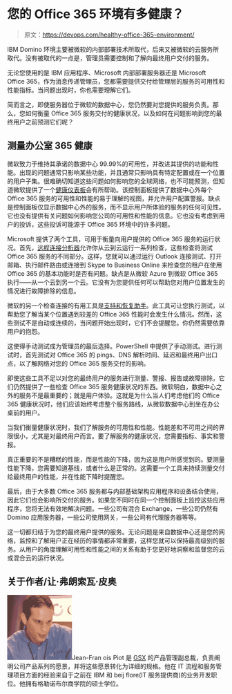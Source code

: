 # 您的 Office 365 环境有多健康？

> 原文：<https://devops.com/healthy-office-365-environment/>

IBM Domino 环境主要被微软的内部部署技术所取代，后来又被微软的云服务所取代。没有被取代的一点是，管理员需要控制和了解向最终用户交付的服务。

无论您使用的是 IBM 应用程序、Microsoft 内部部署服务器还是 Microsoft Office 365，作为消息传递管理员，您都需要提供交付给管理层的服务的可用性和性能指标。当问题出现时，你也需要理解它们。

简而言之，即使服务器位于微软的数据中心，您仍然要对您提供的服务负责。那么，您如何衡量 Office 365 服务交付的健康状况，以及如何在问题影响到您的最终用户之前预测它们呢？

## 测量办公室 365 健康

微软致力于维持其承诺的数据中心 99.99%的可用性，并改进其提供的功能和性能。出现的问题通常只影响某些功能，并且通常只影响具有特定配置或在一个位置的用户子集。很难确切知道这些问题如何影响您的全球网络，也不可能预测，但知道微软提供了一个[健康仪表板](http://status.office365.com)会有所帮助。该控制面板提供了数据中心外每个 Office 365 服务的可用性和性能的易于理解的视图，并允许用户配置警报。缺点是控制面板仅显示数据中心外的服务，而不显示用户所体验的服务的任何可见性。它也没有提供有关问题如何影响您公司的可用性和性能的信息。它也没有考虑到用户的投诉，这些投诉可能源于 Office 365 环境中的许多问题。

Microsoft 提供了两个工具，可用于衡量向用户提供的 Office 365 服务的运行状况。首先，[远程连接分析器](https://testconnectivity.microsoft.com/)允许你从云到云运行一系列检查，这些检查将测试 Office 365 服务的不同部分。这样，您就可以通过运行 Outlook 连接测试、打开邮箱、执行邮件路由或连接到 Skype to Business Online 来检查您的租户在使用 Office 365 的基本功能时是否有问题。缺点是从微软 Azure 到微软 Office 365 执行——从一个云到另一个云。它没有为您提供任何可以帮助您对用户位置发生的情况进行故障排除的信息。

微软的另一个检查连接的有用工具是[支持和恢复助手](https://diagnostics.outlook.com)。此工具可让您执行测试，以帮助您了解当某个位置遇到较差的 Office 365 性能时会发生什么情况。然而，这些测试不是自动或连续的，当问题开始出现时，它们不会提醒您。你仍然需要依靠用户的抱怨。

这使得手动测试成为管理员的最后选择。PowerShell 中提供了手动测试。进行测试时，首先测试对 Office 365 的 pings、DNS 解析时间、延迟和最终用户出口点，以了解网络对您的 Office 365 服务交付的影响。

即使这些工具不足以对您的最终用户的服务进行测量、警报、报告或故障排除，它们仍然提供了一些检查 Office 365 服务健康状况的东西。微软明白，数据中心之外的服务不是最重要的；就是用户体验。这就是为什么当人们考虑他们的 Office 365 健康状况时，他们应该始终考虑整个服务路线，从微软数据中心到坐在办公桌前的用户。

当我们衡量健康状况时，我们了解服务的可用性和性能。性能差和不可用之间的界限很小，尤其是对最终用户而言。要了解服务的健康状况，您需要指标、事实和警报。

真正重要的不是糟糕的性能，而是性能的下降，因为这是用户所感觉到的。要测量性能下降，您需要知道基线，或者什么是正常的。这需要一个工具来持续测量交付给最终用户的性能，并在性能下降时提醒您。

最后，由于大多数 Office 365 服务都与内部基础架构应用程序和设备结合使用，因此它们也会影响所交付的服务。如果您不同时在同一个控制面板上监控这些应用程序，您将无法有效地解决问题。一些公司有混合 Exchange，一些公司仍然有 Domino 应用服务器，一些公司使用网关，一些公司有代理服务器等等。

这一切都归结于为您的最终用户提供的服务。无论问题是来自数据中心还是您的网络，监控和了解用户正在经历的事情都非常重要，这样您就可以保持最高级别的服务。从用户的角度理解可用性和性能之间的关系有助于您更好地洞察和监督您的云或混合云的运行状况。

## 关于作者/让·弗朗索瓦·皮奥

![](img/67152c8065766615c8dc67c18d108be2.png)Jean-Fran ois Piot 是 [GSX](http://www.gsx.com/) 的产品管理副总裁，负责阐明公司产品系列的愿景，并将这些愿景转化为详细的规格。他在 IT 流程和服务管理项目方面的经验来自于之前在 IBM 和 beij flore(IT 服务提供商)的业务开发职位。他拥有格勒诺布尔商学院的硕士学位。